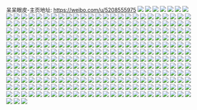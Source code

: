 呆呆眼皮-主页地址: https://weibo.com/u/5208555975 
![](https://wx4.sinaimg.cn/mw2000/005Guzllly1gbhavlr1igj30u02izh8d.jpg) 
![](https://wx4.sinaimg.cn/mw2000/005Guzllly1gbhaom5ixxj30u018iqba.jpg) 
![](https://wx4.sinaimg.cn/mw2000/005Guzllly1gbhb170wi6j30u00xrjuu.jpg) 
![](https://wx4.sinaimg.cn/mw2000/005Guzllly1gbhb4rtizcj30u01ixwma.jpg) 
![](https://wx4.sinaimg.cn/mw2000/005Guzllly1gbhb0ht5noj30u02xw1kx.jpg) 
![](https://wx4.sinaimg.cn/mw2000/005Guzllly1gbhb3gvwouj30u00u0wmg.jpg) 
![](https://wx4.sinaimg.cn/mw2000/005Guzllly1gbhb0h95izj30u01o016g.jpg) 
![](https://wx4.sinaimg.cn/mw2000/005Guzllly1gbg2gjzx5xj30u01b4tin.jpg) 
![](https://wx4.sinaimg.cn/mw2000/005Guzllly1gbd84vzif9j31o01o0e81.jpg) 
![](https://wx4.sinaimg.cn/mw2000/005Guzllly1gbd84wishgj31o01o0b29.jpg) 
![](https://wx4.sinaimg.cn/mw2000/005Guzllly1gbbcwt2bd5j31w02iob29.jpg) 
![](https://wx4.sinaimg.cn/mw2000/005Guzllly1gb7w88azx6j30u02i0hby.jpg) 
![](https://wx4.sinaimg.cn/mw2000/005Guzllly1gb5mxulff2j30u00u045c.jpg) 
![](https://wx4.sinaimg.cn/mw2000/005Guzllly1gb5mxvn9rnj30u00u0n4z.jpg) 
![](https://wx4.sinaimg.cn/mw2000/005Guzllly1gb4biprq93j30u00u0wns.jpg) 
![](https://wx4.sinaimg.cn/mw2000/005Guzllly1gb4bik5f4cj30u00u0afm.jpg) 
![](https://wx4.sinaimg.cn/mw2000/005Guzllly1gb4bikylqxj30u00u00wd.jpg) 
![](https://wx4.sinaimg.cn/mw2000/005Guzllly1gb4birbrebj31400u0ahi.jpg) 
![](https://wx4.sinaimg.cn/mw2000/005Guzllly1gb3cujx04kj30u0191gst.jpg) 
![](https://wx4.sinaimg.cn/mw2000/005Guzllly1gazu98kyaoj30rs15o7gg.jpg) 
![](https://wx4.sinaimg.cn/mw2000/005Guzllly1gay92acjchj30mw0mwn2l.jpg) 
![](https://wx4.sinaimg.cn/mw2000/005Guzllly1gax7w6uokrj30u01t0h4t.jpg) 
![](https://wx4.sinaimg.cn/mw2000/005Guzllly1gaqk5hc3lmj30u00u0q75.jpg) 
![](https://wx4.sinaimg.cn/mw2000/005Guzllly1gaqk5fzz6rj30u00u0agq.jpg) 
![](https://wx4.sinaimg.cn/mw2000/005Guzllly1gaqk5gxs28j30u00u0tej.jpg) 
![](https://wx4.sinaimg.cn/mw2000/005Guzllly1gaqk5etdftj30u00u0gr0.jpg) 
![](https://wx4.sinaimg.cn/mw2000/005Guzllly1gap4e4wnb6j30u012gahg.jpg) 
![](https://wx4.sinaimg.cn/mw2000/005Guzllly1gap4e6xrmfj30u00u0guo.jpg) 
![](https://wx4.sinaimg.cn/mw2000/005Guzllly1gamth7mw28j30u00u0ajm.jpg) 
![](https://wx4.sinaimg.cn/mw2000/005Guzllly1gamtgq0gcwj30u00u0jyy.jpg) 
![](https://wx4.sinaimg.cn/mw2000/005Guzllly1gamtgp36wnj30u00u0ahw.jpg) 
![](https://wx4.sinaimg.cn/mw2000/005Guzllly1gamtgogvsrj30u00u0aj8.jpg) 
![](https://wx4.sinaimg.cn/mw2000/005Guzllly1gacq1vry5tj30yi12agx3.jpg) 
![](https://wx4.sinaimg.cn/mw2000/005Guzllly1gacq1v2qxnj32c059f4qr.jpg) 
![](https://wx4.sinaimg.cn/mw2000/005Guzllly1gacq1qnpz7j32c04o0kjn.jpg) 
![](https://wx4.sinaimg.cn/mw2000/005Guzllly1gacq1ordy4j309i0acq3x.jpg) 
![](https://wx4.sinaimg.cn/mw2000/005Guzllly1gacq1p0ov5j30yi123gwf.jpg) 
![](https://wx4.sinaimg.cn/mw2000/005Guzllly1gacq1sp7c9j33403nve83.jpg) 
![](https://wx4.sinaimg.cn/mw2000/005Guzllly1ga23sxzkfwj30u00u0wp1.jpg) 
![](https://wx4.sinaimg.cn/mw2000/005Guzllly1ga23swhos0j30u00u015w.jpg) 
![](https://wx4.sinaimg.cn/mw2000/005Guzllly1ga23symr30j30u00u0453.jpg) 
![](https://wx4.sinaimg.cn/mw2000/005Guzllly1ga23stb73zj30u00u0dmr.jpg) 
![](https://wx4.sinaimg.cn/mw2000/005Guzllly1ga23suqp2yj30u0190doh.jpg) 
![](https://wx4.sinaimg.cn/mw2000/005Guzllly1ga23sv0j60j30u00u0798.jpg) 
![](https://wx4.sinaimg.cn/mw2000/005Guzllly1g9xfjsjy0oj30u02ge1kx.jpg) 
![](https://wx4.sinaimg.cn/mw2000/005Guzllly1g9xfk5i0vzj30u010th09.jpg) 
![](https://wx4.sinaimg.cn/mw2000/005Guzllly1g9xfjubhkoj30u01raapg.jpg) 
![](https://wx4.sinaimg.cn/mw2000/005Guzllly1g9xfjw8t0sj30u0144qjw.jpg) 
![](https://wx4.sinaimg.cn/mw2000/005Guzllly1g9xfjpdokaj30u0144n6e.jpg) 
![](https://wx4.sinaimg.cn/mw2000/005Guzllly1g9xfk3npn1j30u033s1kx.jpg) 
![](https://wx4.sinaimg.cn/mw2000/005Guzllly1g9xfk6wofyj30u01ztgw8.jpg) 
![](https://wx4.sinaimg.cn/mw2000/005Guzllly1g9xfjy1d7fj30u01u27lm.jpg) 
![](https://wx4.sinaimg.cn/mw2000/005Guzllly1g9xfk0rhjyj30u0288kds.jpg) 
![](https://wx4.sinaimg.cn/mw2000/005Guzllly1g9v63vpe91j30u00u013l.jpg) 
![](https://wx4.sinaimg.cn/mw2000/005Guzllly1g9v6ia71oij30u01ji7g9.jpg) 
![](https://wx4.sinaimg.cn/mw2000/005Guzllly1g9v6ilhwb9j30u01qlnb1.jpg) 
![](https://wx4.sinaimg.cn/mw2000/005Guzllly1g9v63tbdqgj30u01hce89.jpg) 
![](https://wx4.sinaimg.cn/mw2000/005Guzllly1g9v6io0awyj30u018749r.jpg) 
![](https://wx4.sinaimg.cn/mw2000/005Guzllly1g9v6irie8oj30u01o0nbd.jpg) 
![](https://wx4.sinaimg.cn/mw2000/005Guzllly1g9v6ipq9x3j30u01e0k1c.jpg) 
![](https://wx4.sinaimg.cn/mw2000/005Guzllly1g9v6islvylj30u00u0ahc.jpg) 
![](https://wx4.sinaimg.cn/mw2000/005Guzllly1g9ttlii7jdj310o10w4k1.jpg) 
![](https://wx4.sinaimg.cn/mw2000/005Guzllly1g9ttlpnf0hj324r24c4qr.jpg) 
![](https://wx4.sinaimg.cn/mw2000/005Guzllly1g9ttmaz8emj32c02c0u0z.jpg) 
![](https://wx4.sinaimg.cn/mw2000/005Guzllly1g9ttlh2rfrj30yh10ck2m.jpg) 
![](https://wx4.sinaimg.cn/mw2000/005Guzllly1g9qro1w0pzj30u00u04gz.jpg) 
![](https://wx4.sinaimg.cn/mw2000/005Guzllly1g9qro2bjyoj30u00u0h1y.jpg) 
![](https://wx4.sinaimg.cn/mw2000/005Guzllly1g9qro2qvlsj30u00u0k2m.jpg) 
![](https://wx4.sinaimg.cn/mw2000/005Guzllly1g9qro1jm58j30u00u0asl.jpg) 
![](https://wx4.sinaimg.cn/mw2000/005Guzllly1g9qro30w3sj30u00u0wwn.jpg) 
![](https://wx4.sinaimg.cn/mw2000/005Guzllly1g9qro3cmiej30u00u0wm4.jpg) 
![](https://wx4.sinaimg.cn/mw2000/005Guzllly1g9qro3soouj30u00u0do5.jpg) 
![](https://wx4.sinaimg.cn/mw2000/005Guzllly1g9qro40tynj31400u0qc4.jpg) 
![](https://wx4.sinaimg.cn/mw2000/005Guzllly1g9qroy5ngij31400u0dmf.jpg) 
![](https://wx4.sinaimg.cn/mw2000/005Guzllly1g9n676q4lej32c02c0kjn.jpg) 
![](https://wx4.sinaimg.cn/mw2000/005Guzllly1g9n67a7tx7j32c02c0b2c.jpg) 
![](https://wx4.sinaimg.cn/mw2000/005Guzllly1g9n678ewjtj32c02c0x6p.jpg) 
![](https://wx4.sinaimg.cn/mw2000/005Guzllly1g9n67c6q5oj32c041r7wl.jpg) 
![](https://wx4.sinaimg.cn/mw2000/005Guzllly1g9n6793pu1j32c02c0x6p.jpg) 
![](https://wx4.sinaimg.cn/mw2000/005Guzllly1g9n674x53fj32c02c0u0y.jpg) 
![](https://wx4.sinaimg.cn/mw2000/005Guzllly1g9l3hkxy70j31550u0dy5.jpg) 
![](https://wx4.sinaimg.cn/mw2000/005Guzllly1g9l3hlsq99j30u01o0noz.jpg) 
![](https://wx4.sinaimg.cn/mw2000/005Guzllly1g9l3hmnl4kj30u01jekhu.jpg) 
![](https://wx4.sinaimg.cn/mw2000/005Guzllly1g9l3m9zj4nj30u00u0ws5.jpg) 
![](https://wx4.sinaimg.cn/mw2000/005Guzllly1g9ho0mf41yj32c04o0npf.jpg) 
![](https://wx4.sinaimg.cn/mw2000/005Guzllly1g9ho0nqukvj32c02c0x6p.jpg) 
![](https://wx4.sinaimg.cn/mw2000/005Guzllly1g9ho0poro7j32c04o0hdw.jpg) 
![](https://wx4.sinaimg.cn/mw2000/005Guzllly1g9ho0kg2r2j32c02c07wi.jpg) 
![](https://wx4.sinaimg.cn/mw2000/005Guzllly1g9ho09e8sbj30yi2my1kx.jpg) 
![](https://wx4.sinaimg.cn/mw2000/005Guzllly1g9ho18pdklj30y40u0kjl.jpg) 
![](https://wx4.sinaimg.cn/mw2000/005Guzllly1g9ho1kx09hj30u02fiu0z.jpg) 
![](https://wx4.sinaimg.cn/mw2000/005Guzllly1g9ho1qpoxgj30u02dix6r.jpg) 
![](https://wx4.sinaimg.cn/mw2000/005Guzllly1g9ho336up9j30u01qa1kz.jpg) 
![](https://wx4.sinaimg.cn/mw2000/005Guzllly1g9f21l0yvmj30u06k4npd.jpg) 
![](https://wx4.sinaimg.cn/mw2000/005Guzllly1g9f21qv37bj30u074xkjl.jpg) 
![](https://wx4.sinaimg.cn/mw2000/005Guzllly1g9f21w1356j30u0820hdt.jpg) 
![](https://wx4.sinaimg.cn/mw2000/005Guzllly1g9f21egkcej30u06ykhdt.jpg) 
![](https://wx4.sinaimg.cn/mw2000/005Guzllly1g9f225ld7kj30u07lj7wi.jpg) 
![](https://wx4.sinaimg.cn/mw2000/005Guzllly1g9f22gkokyj30td7pskjm.jpg) 
![](https://wx4.sinaimg.cn/mw2000/005Guzllly1g9f22nokfwj30qw7psnpd.jpg) 
![](https://wx4.sinaimg.cn/mw2000/005Guzllly1g9f22vgh0rj30pf7psu0x.jpg) 
![](https://wx4.sinaimg.cn/mw2000/005Guzllly1g9f234n0tqj30u07peb2a.jpg) 
![](https://wx4.sinaimg.cn/mw2000/005Guzllly1g998a22obyj30u01407dw.jpg) 
![](https://wx4.sinaimg.cn/mw2000/005Guzllly1g998a0d5hnj30u01404ba.jpg) 
![](https://wx4.sinaimg.cn/mw2000/005Guzllly1g998a4o1cqj30u0140dr3.jpg) 
![](https://wx4.sinaimg.cn/mw2000/005Guzllly1g998anr874j30u0140ajf.jpg) 
![](https://wx4.sinaimg.cn/mw2000/005Guzllly1g8ytxjdy2xj30u01117ag.jpg) 
![](https://wx4.sinaimg.cn/mw2000/005Guzllly1g8ytxl4eroj30u01kdk4o.jpg) 
![](https://wx4.sinaimg.cn/mw2000/005Guzllly1g8ytxs1kdcj31400u0wlj.jpg) 
![](https://wx4.sinaimg.cn/mw2000/005Guzllly1g8ytxm3tovj30u011qaiq.jpg) 
![](https://wx4.sinaimg.cn/mw2000/005Guzllly1g8ytxo0ngkj30u0190k04.jpg) 
![](https://wx4.sinaimg.cn/mw2000/005Guzllly1g8ytxrh421j30u01qhh73.jpg) 
![](https://wx4.sinaimg.cn/mw2000/005Guzllly1g8t4jyb7jdj3140140nbu.jpg) 
![](https://wx4.sinaimg.cn/mw2000/005Guzllly1g8s2cuxlcnj31900u0gty.jpg) 
![](https://wx4.sinaimg.cn/mw2000/005Guzllly1g8nllbasbbj33404wgqv6.jpg) 
![](https://wx4.sinaimg.cn/mw2000/005Guzllly1g8nllcwmozj32dl3401ky.jpg) 
![](https://wx4.sinaimg.cn/mw2000/005Guzllly1g8nlleohsxj31ww2pgkjl.jpg) 
![](https://wx4.sinaimg.cn/mw2000/005Guzllly1g8nllfihz0j31ww2pghdt.jpg) 
![](https://wx4.sinaimg.cn/mw2000/005Guzllly1g8izmnehfaj30u00u0gvd.jpg) 
![](https://wx4.sinaimg.cn/mw2000/005Guzllly1g8izmm69suj30u00u0qb9.jpg) 
![](https://wx4.sinaimg.cn/mw2000/005Guzllly1g8hcgeh9ewj30u01hcqva.jpg) 
![](https://wx4.sinaimg.cn/mw2000/005Guzllly1g8hcgzd8gfj30u01hc1l3.jpg) 
![](https://wx4.sinaimg.cn/mw2000/005Guzllly1g8hchtk2icj30u01hctlp.jpg) 
![](https://wx4.sinaimg.cn/mw2000/005Guzllly1g8hchv96b8j30u01hcwtv.jpg) 
![](https://wx4.sinaimg.cn/mw2000/005Guzllly1g8hci4h1bpj30u01hcgw2.jpg) 
![](https://wx4.sinaimg.cn/mw2000/005Guzllly1g8hchsauq2j30u00u044p.jpg) 
![](https://wx4.sinaimg.cn/mw2000/005Guzllly1g8hcl25u21j30u01407n0.jpg) 
![](https://wx4.sinaimg.cn/mw2000/005Guzllly1g89nz4u488j334075sqvi.jpg) 
![](https://wx4.sinaimg.cn/mw2000/005Guzllly1g89nz6e40mj31z41hfqv5.jpg) 
![](https://wx4.sinaimg.cn/mw2000/005Guzllly1g89nz7iu0fj32592j77wi.jpg) 
![](https://wx4.sinaimg.cn/mw2000/005Guzllly1g7vx1i142pj30yi3234q9.jpg) 
![](https://wx4.sinaimg.cn/mw2000/005Guzllly1g7vx411phsj30xu15mn8s.jpg) 
![](https://wx4.sinaimg.cn/mw2000/005Guzllly1g7vx1imxl1j30yi3ie4qp.jpg) 
![](https://wx4.sinaimg.cn/mw2000/005Guzllly1g7vx1fy1sxj30yi28wh6l.jpg) 
![](https://wx4.sinaimg.cn/mw2000/005Guzllly1g7vx1j59yuj30yi27sh2s.jpg) 
![](https://wx4.sinaimg.cn/mw2000/005Guzllly1g7vx1jof1dj30yi2adtu7.jpg) 
![](https://wx4.sinaimg.cn/mw2000/005Guzllly1g7vx1kjwc9j30yi2s8khi.jpg) 
![](https://wx4.sinaimg.cn/mw2000/005Guzllly1g7vx1k83hsj30yi1bsqcq.jpg) 
![](https://wx4.sinaimg.cn/mw2000/005Guzllly1g7vx1ldldtj30yi2va1kx.jpg) 
![](https://wx4.sinaimg.cn/mw2000/005Guzllly1g7umi1lc3gj30u01nvk6m.jpg) 
![](https://wx4.sinaimg.cn/mw2000/005Guzllly1g7umppghcgj30u0120ag9.jpg) 
![](https://wx4.sinaimg.cn/mw2000/005Guzllly1g7umi7sxtnj30u02rway8.jpg) 
![](https://wx4.sinaimg.cn/mw2000/005Guzllly1g7umiaa765j30u014e7e0.jpg) 
![](https://wx4.sinaimg.cn/mw2000/005Guzllly1g7umml367gj30u01hc4qu.jpg) 
![](https://wx4.sinaimg.cn/mw2000/005Guzllly1g7rxpnpblrj30u0140wpw.jpg) 
![](https://wx4.sinaimg.cn/mw2000/005Guzllly1g7n9eolbqcj30u00xrn6y.jpg) 
![](https://wx4.sinaimg.cn/mw2000/005Guzllly1g7n9el08o9j30u0193tow.jpg) 
![](https://wx4.sinaimg.cn/mw2000/005Guzllly1g7n9eq3053j315x0u0aix.jpg) 
![](https://wx4.sinaimg.cn/mw2000/005Guzllly1g7n9ejaaerj30u01vm4gy.jpg) 
![](https://wx4.sinaimg.cn/mw2000/005Guzllly1g7n9eruf4bj30u01f47jc.jpg) 
![](https://wx4.sinaimg.cn/mw2000/005Guzllly1g7dx6gxkhqj31hf1hf7ph.jpg) 
![](https://wx4.sinaimg.cn/mw2000/005Guzllly1g7dx6jd3d4j31hf1hf7sm.jpg) 
![](https://wx4.sinaimg.cn/mw2000/005Guzllly1g7dx6p5ya8j31z4280x6p.jpg) 
![](https://wx4.sinaimg.cn/mw2000/005Guzllly1g7dx6spebwj31au1qg1kx.jpg) 
![](https://wx4.sinaimg.cn/mw2000/005Guzllly1g7dx6uro9qj32c02c0ncj.jpg) 
![](https://wx4.sinaimg.cn/mw2000/005Guzllly1g7dx6xx7kwj32c02c0x0o.jpg) 
![](https://wx4.sinaimg.cn/mw2000/005Guzllly1g78qinyiebj32c0340kjm.jpg) 
![](https://wx4.sinaimg.cn/mw2000/005Guzllly1g73v7es03oj32c02cr1kz.jpg) 
![](https://wx4.sinaimg.cn/mw2000/005Guzllly1g73v8t5r0aj32c02c0hdv.jpg) 
![](https://wx4.sinaimg.cn/mw2000/005Guzllly1g73v8dvbldj32c0340u0y.jpg) 
![](https://wx4.sinaimg.cn/mw2000/005Guzllly1g73v81qn60j32aq2aq1ky.jpg) 
![](https://wx4.sinaimg.cn/mw2000/005Guzllly1g73v6dratoj32c0340x6p.jpg) 
![](https://wx4.sinaimg.cn/mw2000/005Guzllly1g73v858zyqj31kw16o1kx.jpg) 
![](https://wx4.sinaimg.cn/mw2000/005Guzllly1g73v8hrxv0j33402c0e81.jpg) 
![](https://wx4.sinaimg.cn/mw2000/005Guzllly1g73v921wplj33402c0b29.jpg) 
![](https://wx4.sinaimg.cn/mw2000/005Guzllly1g73v8xekb9j32c02c0e81.jpg) 
![](https://wx4.sinaimg.cn/mw2000/005Guzllly1g6unpgsrwwj32c0340npd.jpg) 
![](https://wx4.sinaimg.cn/mw2000/005Guzllly1g6unpi2078j32c0340x6p.jpg) 
![](https://wx4.sinaimg.cn/mw2000/005Guzllly1g6unpj28ezj32c0340qv5.jpg) 
![](https://wx4.sinaimg.cn/mw2000/005Guzllly1g6unpkgj2uj32c03404qq.jpg) 
![](https://wx4.sinaimg.cn/mw2000/005Guzllly1g6unpl9u7yj33402c04qp.jpg) 
![](https://wx4.sinaimg.cn/mw2000/005Guzllly1g6unpmmrbzj33402c0aq2.jpg) 
![](https://wx4.sinaimg.cn/mw2000/005Guzllly1g6unq8npdmj32ds1sg1kx.jpg) 
![](https://wx4.sinaimg.cn/mw2000/005Guzllly1g6untefdthj31sg2ds1kx.jpg) 
![](https://wx4.sinaimg.cn/mw2000/005Guzllly1g6unugc1fpj32c0340qv5.jpg) 
![](https://wx4.sinaimg.cn/mw2000/005Guzllly1g6noejrektj32c061be84.jpg) 
![](https://wx4.sinaimg.cn/mw2000/005Guzllly1g6lajoaztij32de2bc1ie.jpg) 
![](https://wx4.sinaimg.cn/mw2000/005Guzllly1g6dgylffmhj30yi1frgym.jpg) 
![](https://wx4.sinaimg.cn/mw2000/005Guzllly1g6dgyjt34hj30yi1fr7i8.jpg) 
![](https://wx4.sinaimg.cn/mw2000/005Guzllly1g5t92uabldj30u01en7l0.jpg) 
![](https://wx4.sinaimg.cn/mw2000/005Guzllly1g5t92vyakwj30u01aw4ao.jpg) 
![](https://wx4.sinaimg.cn/mw2000/005Guzllly1g5t92y3z8hj30u01o0wxe.jpg) 
![](https://wx4.sinaimg.cn/mw2000/005Guzllly1g5t92rfozyj30u03c04qp.jpg) 
![](https://wx4.sinaimg.cn/mw2000/005Guzllly1g5jci7b122j30hu1zch93.jpg) 
![](https://wx4.sinaimg.cn/mw2000/005Guzllly1g5jcibktzkj30hu1jxnby.jpg) 
![](https://wx4.sinaimg.cn/mw2000/005Guzllly1g5jcij3t7jj30hu1dpqf9.jpg) 
![](https://wx4.sinaimg.cn/mw2000/005Guzllly1g5jciln6c6j30hu1hi18d.jpg) 
![](https://wx4.sinaimg.cn/mw2000/005Guzllly1g5jcinoczrj30hu1g0ak3.jpg) 
![](https://wx4.sinaimg.cn/mw2000/005Guzllly1g5jciqg21dj30hu24o4fk.jpg) 
![](https://wx4.sinaimg.cn/mw2000/005Guzllly1g5jcirpz45j30qo0qo10w.jpg) 
![](https://wx4.sinaimg.cn/mw2000/005Guzllly1g5eqoa9j6hj30hu0u3468.jpg) 
![](https://wx4.sinaimg.cn/mw2000/005Guzllly1g534kdxs15j30qo0qotit.jpg) 
![](https://wx4.sinaimg.cn/mw2000/005Guzllly1g534kcj2rcj30zk0qogwm.jpg) 
![](https://wx4.sinaimg.cn/mw2000/005Guzllly1g4zjxjvyf6j30hu0qqwjj.jpg) 
![](https://wx4.sinaimg.cn/mw2000/005Guzllly1g4qaf6y4wbj30qo0qogro.jpg) 
![](https://wx4.sinaimg.cn/mw2000/005Guzllly1g4qaf6n7g9j30qo0qotf0.jpg) 
![](https://wx4.sinaimg.cn/mw2000/005Guzllly1g4i5paj9jgj30qo1c97qu.jpg) 
![](https://wx4.sinaimg.cn/mw2000/005Guzllly1g4i5pat6fej30qo1hc7p9.jpg) 
![](https://wx4.sinaimg.cn/mw2000/005Guzllly1g4i5pa6fsrj30qo1hcaq3.jpg) 
![](https://wx4.sinaimg.cn/mw2000/005Guzllly1g4i5pb40gij30hu15m10o.jpg) 
![](https://wx4.sinaimg.cn/mw2000/005Guzllly1g44juqsyyoj30hu21on9u.jpg) 
![](https://wx4.sinaimg.cn/mw2000/005Guzllly1g44jur3mpvj30hu27pqi2.jpg) 
![](https://wx4.sinaimg.cn/mw2000/005Guzllly1g44jurotfvj30zk0k0ths.jpg) 
![](https://wx4.sinaimg.cn/mw2000/005Guzllly1g44juru8rcj30zk0k0gs0.jpg) 
![](https://wx4.sinaimg.cn/mw2000/005Guzllly1g44jus24tij30qo0zkdml.jpg) 
![](https://wx4.sinaimg.cn/mw2000/005Guzllly1g44jus8wwqj30qo0qowjb.jpg) 
![](https://wx4.sinaimg.cn/mw2000/005Guzllly1g42vwv9uw2j30hu0qqn1o.jpg) 
![](https://wx4.sinaimg.cn/mw2000/005Guzllly1g428cmirmuj30zi0qotgf.jpg) 
![](https://wx4.sinaimg.cn/mw2000/005Guzllly1g428cm5zccj31bf0qogxc.jpg) 
![](https://wx4.sinaimg.cn/mw2000/005Guzllly1g3xq72ywnoj30hu4mgx2z.jpg) 
![](https://wx4.sinaimg.cn/mw2000/005Guzllly1g3xq73ci8bj30hu3yo1ke.jpg) 
![](https://wx4.sinaimg.cn/mw2000/005Guzllly1g3xq73lj1uj30qo0qon1e.jpg) 
![](https://wx4.sinaimg.cn/mw2000/005Guzllly1g3xq72qzisj30qo0qotgm.jpg) 
![](https://wx4.sinaimg.cn/mw2000/005Guzllly1g3sgreea46j30qo0qok0v.jpg) 
![](https://wx4.sinaimg.cn/mw2000/005Guzllly1g3sgrjfpzfj30qo0qok1j.jpg) 
![](https://wx4.sinaimg.cn/mw2000/005Guzllly1g3sgrnriauj30qo0qoajf.jpg) 
![](https://wx4.sinaimg.cn/mw2000/005Guzllly1g3sgrrnydej30qo0qogtk.jpg) 
![](https://wx4.sinaimg.cn/mw2000/005Guzllly1g3sgraqw53j30hu0qsdka.jpg) 
![](https://wx4.sinaimg.cn/mw2000/005Guzllly1g3sgrz3mzgj30qo0qo48g.jpg) 
![](https://wx4.sinaimg.cn/mw2000/005Guzllly1g3sgs0sd6ej30qo0qon2b.jpg) 
![](https://wx4.sinaimg.cn/mw2000/005Guzllly1g3sgs3e9h0j30t00qodl1.jpg) 
![](https://wx4.sinaimg.cn/mw2000/005Guzllly1g3sgsa1h73j30qo0qotid.jpg) 
![](https://wx4.sinaimg.cn/mw2000/005Guzllly1g3o5kfi0dxj30qo13v7dm.jpg) 
![](https://wx4.sinaimg.cn/mw2000/005Guzllly1g3o5kfsd8yj30qo1bek2b.jpg) 
![](https://wx4.sinaimg.cn/mw2000/005Guzllly1g3o5kg5tc4j30qo12ygxe.jpg) 
![](https://wx4.sinaimg.cn/mw2000/005Guzllly1g3o5kf3j4jj30qo1beths.jpg) 
![](https://wx4.sinaimg.cn/mw2000/005Guzllly1g3o5ki37mdj30qo1begwm.jpg) 
![](https://wx4.sinaimg.cn/mw2000/005Guzllly1g3o5kgcxhdj30qo1begtr.jpg) 
![](https://wx4.sinaimg.cn/mw2000/005Guzllly1g3o5kgu0z2j30qo1bek2j.jpg) 
![](https://wx4.sinaimg.cn/mw2000/005Guzllly1g3o5khk5flj30qo1be11s.jpg) 
![](https://wx4.sinaimg.cn/mw2000/005Guzllly1g3o5khu3i6j30qo1beqcm.jpg) 
![](https://wx4.sinaimg.cn/mw2000/005Guzllly1g36vq8ubo6j30qo0qon8j.jpg) 
![](https://wx4.sinaimg.cn/mw2000/005Guzllly1g36vq7feroj30qo0qotkp.jpg) 
![](https://wx4.sinaimg.cn/mw2000/005Guzllly1g32btb1wt1j30qo0zkadv.jpg) 
![](https://wx4.sinaimg.cn/mw2000/005Guzllly1g32btb8jlhj31400qo0vu.jpg) 
![](https://wx4.sinaimg.cn/mw2000/005Guzllly1g32btbjw08j31400qo10h.jpg) 
![](https://wx4.sinaimg.cn/mw2000/005Guzllly1g32btaqat5j30qo0zkgq6.jpg) 
![](https://wx4.sinaimg.cn/mw2000/005Guzllly1g2wm7mk12fj30u00kfaen.jpg) 
![](https://wx4.sinaimg.cn/mw2000/005Guzllly1g2pjsz4vxgj30qo0zkwmr.jpg) 
![](https://wx4.sinaimg.cn/mw2000/005Guzllly1g2pjt0r2o3j30qo0qo7hr.jpg) 
![](https://wx4.sinaimg.cn/mw2000/005Guzllly1g2phjn333aj30qo0qo7hf.jpg) 
![](https://wx4.sinaimg.cn/mw2000/005Guzllly1g2m0i8n4t8j30qo0qowlz.jpg) 
![](https://wx4.sinaimg.cn/mw2000/005Guzllly1g2fupp2yfyj30qo0qojxd.jpg) 
![](https://wx4.sinaimg.cn/mw2000/005Guzllly1g2ewvf932lj30qo1bfqfw.jpg) 
![](https://wx4.sinaimg.cn/mw2000/005Guzllly1g2ag5b9tioj30qo0qodlf.jpg) 
![](https://wx4.sinaimg.cn/mw2000/005Guzllly1g2ag5cmhekj30qo0zk48j.jpg) 
![](https://wx4.sinaimg.cn/mw2000/005Guzllly1g2ag5f8a0qj30qo1bek3j.jpg) 
![](https://wx4.sinaimg.cn/mw2000/005Guzllly1g2ag5dxdx9j31be0qok4c.jpg) 
![](https://wx4.sinaimg.cn/mw2000/005Guzllly1g2ag5au2uij31be0qowqu.jpg) 
![](https://wx4.sinaimg.cn/mw2000/005Guzllly1g2ag5gswzlj31bf0qoqeq.jpg) 
![](https://wx4.sinaimg.cn/mw2000/005Guzllly1g22njm8ik9j30hu0zojue.jpg) 
![](https://wx4.sinaimg.cn/mw2000/005Guzllly1g22njn4yh3j30qo140tds.jpg) 
![](https://wx4.sinaimg.cn/mw2000/005Guzllly1g22njnocgqj30hu1hitbp.jpg) 
![](https://wx4.sinaimg.cn/mw2000/005Guzllly1g22njnstlxj30hu12nmyz.jpg) 
![](https://wx4.sinaimg.cn/mw2000/005Guzllly1g22njlzeroj30qo140425.jpg) 
![](https://wx4.sinaimg.cn/mw2000/005Guzllly1g22njnxy6dj30hu1hijut.jpg) 
![](https://wx4.sinaimg.cn/mw2000/005Guzllly1g22njo3smej30hu1hhtca.jpg) 
![](https://wx4.sinaimg.cn/mw2000/005Guzllly1g22njoclnej30hu1hidk8.jpg) 
![](https://wx4.sinaimg.cn/mw2000/005Guzllly1g22njohh0cj30hu0nsq4n.jpg) 
![](https://wx4.sinaimg.cn/mw2000/005Guzllly1g20zhnzu8cj31400qogup.jpg) 
![](https://wx4.sinaimg.cn/mw2000/005Guzllly1g1lyftav1vj30qo0qo106.jpg) 
![](https://wx4.sinaimg.cn/mw2000/005Guzllly1g1lyftm52hj30qo0qo7bs.jpg) 
![](https://wx4.sinaimg.cn/mw2000/005Guzllly1g1lyfu369jj30qo0qogtg.jpg) 
![](https://wx4.sinaimg.cn/mw2000/005Guzllly1g1kzn7xz29j30qo0qon0p.jpg) 
![](https://wx4.sinaimg.cn/mw2000/005Guzllly1g1eybkn3qvj30qo0qodkx.jpg) 
![](https://wx4.sinaimg.cn/mw2000/005Guzllly1g1eybl2zfzj30qo0qoq85.jpg) 
![](https://wx4.sinaimg.cn/mw2000/005Guzllly1g0qtw5x6toj30qo0qotd8.jpg) 
![](https://wx4.sinaimg.cn/mw2000/005Guzllly1g0qtw6a827j30qo0qogq4.jpg) 
![](https://wx4.sinaimg.cn/mw2000/005Guzllly1g0q27uwpb7j30s50qpagp.jpg) 
![](https://wx4.sinaimg.cn/mw2000/005Guzllly1g0ficqlwd6j30qo0qq46v.jpg) 
![](https://wx4.sinaimg.cn/mw2000/005Guzllly1g0ficrfxb3j30qo0qo10v.jpg) 
![](https://wx4.sinaimg.cn/mw2000/005Guzllly1g0ficpjy4sj30qo0qqqag.jpg) 
![](https://wx4.sinaimg.cn/mw2000/005Guzllly1fzvtah9nebj31bf0qon2q.jpg) 
![](https://wx4.sinaimg.cn/mw2000/005Guzllly1fztd3wddmuj30qo0qo0y9.jpg) 
![](https://wx4.sinaimg.cn/mw2000/005Guzllly1fztd3wmddij30qo0qowju.jpg) 
![](https://wx4.sinaimg.cn/mw2000/005Guzllly1fztd3vyf8cj30qo0qo0xc.jpg) 
![](https://wx4.sinaimg.cn/mw2000/005Guzllly1fztd3wv4rnj30qo0qoq8i.jpg) 
![](https://wx4.sinaimg.cn/mw2000/005Guzllly1fz6ilzkvvaj30qo0zk78u.jpg) 
![](https://wx4.sinaimg.cn/mw2000/005Guzllly1fz0fsm2ly0j30qo0qo14q.jpg) 
![](https://wx4.sinaimg.cn/mw2000/005Guzllly1fz0fskmru5j30qo0qon6r.jpg) 
![](https://wx4.sinaimg.cn/mw2000/005Guzllly1fy0ikz1g5vj313c0qok7c.jpg) 
![](https://wx4.sinaimg.cn/mw2000/005Guzllly1fwetx9t9koj30ku0kuq5p.jpg) 
![](https://wx4.sinaimg.cn/mw2000/005Guzllly1fwetxaodtbj30sl0kun3a.jpg) 
![](https://wx4.sinaimg.cn/mw2000/005Guzllly1fwetxdjuzxj30ku0ku44n.jpg) 
![](https://wx4.sinaimg.cn/mw2000/005Guzllly1fwetxbeawmj30ku0kumzg.jpg) 
![](https://wx4.sinaimg.cn/mw2000/005Guzllly1fwetxcpa50j30ku0kudki.jpg) 
![](https://wx4.sinaimg.cn/mw2000/005Guzllly1fwetxbuydqj30ku0kudi1.jpg) 
![](https://wx4.sinaimg.cn/mw2000/005Guzllly1fwetxep3vnj30v70kuwm7.jpg) 
![](https://wx4.sinaimg.cn/mw2000/005Guzllly1fwetxgl2ukj30ku0kuaf1.jpg) 
![](https://wx4.sinaimg.cn/mw2000/005Guzllly1fwetxfvogoj30ku0u3471.jpg) 
![](https://wx4.sinaimg.cn/mw2000/005Guzllly1fum6y7vx0vj30v90ku7ai.jpg) 
![](https://wx4.sinaimg.cn/mw2000/005Guzllly1fu9b1fbaoxj30ku0ku0uy.jpg) 
![](https://wx4.sinaimg.cn/mw2000/005Guzllly1fu9b1et1jmj31110ku0xo.jpg) 
![](https://wx4.sinaimg.cn/mw2000/005Guzllly1fu9b1eblotj30ku0rs43i.jpg) 
![](https://wx4.sinaimg.cn/mw2000/005Guzllly1fu9b23vpnuj30ku0kuq5m.jpg) 
![](https://wx4.sinaimg.cn/mw2000/005Guzllly1fu3wlbnzorj30qo0zk10t.jpg) 
![](https://wx4.sinaimg.cn/mw2000/005Guzllly1fu3wlcpa10j30qo0zkgww.jpg) 
![](https://wx4.sinaimg.cn/mw2000/005Guzllly1ft2ndm05e0j30qo0zktde.jpg) 
![](https://wx4.sinaimg.cn/mw2000/005Guzllly1ft2ndmskzdj30qo0zk47n.jpg) 
![](https://wx4.sinaimg.cn/mw2000/005Guzllly1ft2ndn9tjpj30qo0zkdkv.jpg) 
![](https://wx4.sinaimg.cn/mw2000/005Guzllly1frw6d69w3uj31bf0qo7dn.jpg) 
![](https://wx4.sinaimg.cn/mw2000/005Guzllly1frw6d6vddjj30qo0qqdn4.jpg) 
![](https://wx4.sinaimg.cn/mw2000/005Guzllly1frw6d7kaf8j30qo0zkwkm.jpg) 
![](https://wx4.sinaimg.cn/mw2000/005Guzllly1frw6d5ken8j30qo0qotck.jpg) 
![](https://wx4.sinaimg.cn/mw2000/005Guzllly1frw6d8ahbbj30k00zk78x.jpg) 
![](https://wx4.sinaimg.cn/mw2000/005Guzllly1frw6d8unmjj30qo0qo44d.jpg) 
![](https://wx4.sinaimg.cn/mw2000/005Guzllly1frw6d9ger1j30qo0qoten.jpg) 
![](https://wx4.sinaimg.cn/mw2000/005Guzllly1frw6da28tkj30qo0qo0ze.jpg) 
![](https://wx4.sinaimg.cn/mw2000/005Guzllly1frw6e2c4xkj30qo0qo44o.jpg) 
![](https://wx4.sinaimg.cn/mw2000/005Guzllly1fr75jvz2i5j30qo1bfafy.jpg) 
